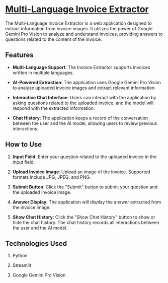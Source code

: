 # [Multi-Language Invoice Extractor](https://paridhi3-invoice-extractor-app-wzhogk.streamlit.app/)

The Multi-Language Invoice Extractor is a web application designed to extract information from invoice images. It utilizes the power of Google Gemini Pro Vision to analyze and understand invoices, providing answers to questions related to the content of the invoice.

## Features

- **Multi-Language Support**: The Invoice Extractor supports invoices written in multiple languages.
  
- **AI-Powered Extraction**: The application uses Google Gemini Pro Vision to analyze uploaded invoice images and extract relevant information.

- **Interactive Chat Interface**: Users can interact with the application by asking questions related to the uploaded invoice, and the model will respond with the extracted information.

- **Chat History**: The application keeps a record of the conversation between the user and the AI model, allowing users to review previous interactions.

## How to Use

1. **Input Field**: Enter your question related to the uploaded invoice in the input field.

2. **Upload Invoice Image**: Upload an image of the invoice. Supported formats include JPG, JPEG, and PNG.

3. **Submit Button**: Click the "Submit" button to submit your question and the uploaded invoice image.

4. **Answer Display**: The application will display the answer extracted from the invoice image.

5. **Show Chat History**: Click the "Show Chat History" button to show or hide the chat history. The chat history records all interactions between the user and the AI model.

## Technologies Used

1. Python

2. Streamlit

3. Google Gemini Pro Vision

